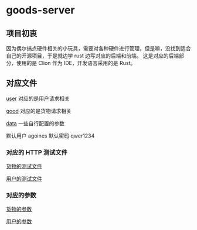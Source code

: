 # goods-server

## 项目初衷

因为偶尔搞点硬件相关的小玩具，需要对各种硬件进行管理，但是嘛，没找到适合自己的开源项目，于是就边学 rust 边写对应的后端和前端。
这是对应的后端部分，使用的是 Clion 作为 IDE，开发语言采用的是 Rust。

## 对应文件
[user](src/route/user) 对应的是用户请求相关

[good](src/route/good) 对应的是货物请求相关

[data](src/data.rs) 一些自行配置的参数

默认用户 agoines
默认密码 qwer1234

### 对应的 HTTP 测试文件
[货物的测试文件](good.http)

[用户的测试文件](user.http)

### 对应的参数
[货物的参数](doc/good.md)

[用户的参数](doc/user.md)